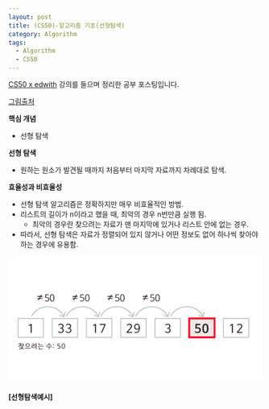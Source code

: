 ```yaml
---
layout: post
title: (CS50)-알고리즘 기초(선형탐색)
category: Algorithm
tags:
  - Algorithm
  - CS50
---
```




[CS50 x edwith](https://www.edwith.org/cs50/) 강의를 들으며 정리한 공부 포스팅입니다.

[그림출처](https://www.edwith.org/cs50/lecture/22855/)



**핵심 개념**

- 선형 탐색



**선형 탐색**

- 원하는 원소가 발견될 때까지 처음부터 마지막 자료까지 차례대로 탐색.

**효율성과 비효율성**

- 선형 탐색 알고리즘은 정확하지만 매우 비효율적인 방법.
- 리스트의 길이가 n이라고 했을 때, 최악의 경우 n번만큼 실행 됨.
  - 최악의 경우란 찾으려는 자료가 맨 마지막에 있거나 리스트 안에 없는 경우.
- 따라서, 선형 탐색은 자료가 정렬되어 있지 않거나 어떤 정보도 없어 하나씩 찾아야 하는 경우에 유용함.



![선형탐색예시](/assets/cs50/선형탐색예시.png)

**[선형탐색예시]**

